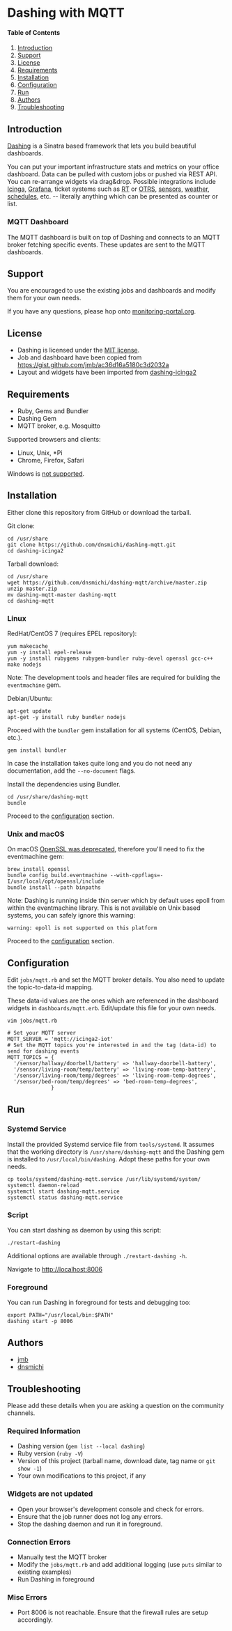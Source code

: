 # Dashing with MQTT

#### Table of Contents

1. [Introduction](#introduction)
2. [Support](#support)
3. [License](#license)
4. [Requirements](#requirements)
4. [Installation](#installation)
5. [Configuration](#configuration)
6. [Run](#run)
7. [Authors](#authors)
8. [Troubleshooting](#troubleshooting)

## Introduction

[Dashing](http://shopify.github.io/dashing/) is a Sinatra based framework
that lets you build beautiful dashboards.

You can put your important infrastructure stats and metrics on your office
dashboard. Data can be pulled with custom jobs or pushed via REST API. You can re-arrange
widgets via drag&drop. Possible integrations include [Icinga](https://www.icinga.com/), [Grafana](https://grafana.com/),
ticket systems such as [RT](https://bestpractical.com/request-tracker/) or [OTRS](https://www.otrs.com),
[sensors](https://shop.netways.de/), [weather](https://github.com/Shopify/dashing/wiki/Additional-Widgets),
[schedules](https://blog.netways.de/2013/06/21/netrp-netways-resource-planner/),
etc. -- literally anything which can be presented as counter or list.

### MQTT Dashboard

The MQTT dashboard is built on top of Dashing and connects to an MQTT broker fetching
specific events. These updates are sent to the MQTT dashboards.

## Support

You are encouraged to use the existing jobs and dashboards and modify them for your own needs.

If you have any questions, please hop onto [monitoring-portal.org](https://monitoring-portal.org).

## License

* Dashing is licensed under the [MIT license](https://github.com/Shopify/dashing/blob/master/MIT-LICENSE).
* Job and dashboard have been copied from https://gist.github.com/jmb/ac36d16a5180c3d2032a
* Layout and widgets have been imported from [dashing-icinga2](https://github.com/icinga/dashing-icinga2)

## Requirements

* Ruby, Gems and Bundler
* Dashing Gem
* MQTT broker, e.g. Mosquitto

Supported browsers and clients:

* Linux, Unix, \*Pi
* Chrome, Firefox, Safari

Windows is [not supported](https://github.com/Icinga/dashing-icinga2/issues/47).

## Installation

Either clone this repository from GitHub or download the tarball.

Git clone:

```
cd /usr/share
git clone https://github.com/dnsmichi/dashing-mqtt.git
cd dashing-icinga2
```

Tarball download:

```
cd /usr/share
wget https://github.com/dnsmichi/dashing-mqtt/archive/master.zip
unzip master.zip
mv dashing-mqtt-master dashing-mqtt
cd dashing-mqtt
```


### Linux

RedHat/CentOS 7 (requires EPEL repository):

```
yum makecache
yum -y install epel-release
yum -y install rubygems rubygem-bundler ruby-devel openssl gcc-c++ make nodejs
```

Note: The development tools and header files are required for building the `eventmachine` gem.

Debian/Ubuntu:

```
apt-get update
apt-get -y install ruby bundler nodejs
```

Proceed with the `bundler` gem installation for all systems (CentOS, Debian, etc.).

```
gem install bundler
```

In case the installation takes quite long and you do not need any documentation,
add the `--no-document` flags.

Install the dependencies using Bundler.

```
cd /usr/share/dashing-mqtt
bundle
```

Proceed to the [configuration](#configuration) section.

### Unix and macOS

On macOS [OpenSSL was deprecated](https://github.com/eventmachine/eventmachine/issues/602),
therefore you'll need to fix the eventmachine gem:

```
brew install openssl
bundle config build.eventmachine --with-cppflags=-I/usr/local/opt/openssl/include
bundle install --path binpaths
```

Note: Dashing is running inside thin server which by default uses epoll from within the eventmachine library.
This is not available on Unix based systems, you can safely ignore this warning:

```
warning: epoll is not supported on this platform
```

Proceed to the [configuration](#configuration) section.


## Configuration

Edit `jobs/mqtt.rb` and set the MQTT broker details. You also need to update the topic-to-data-id
mapping.

These data-id values are the ones which are referenced in the dashboard widgets in
`dashboards/mqtt.erb`. Edit/update this file for your own needs.


```
vim jobs/mqtt.rb

# Set your MQTT server
MQTT_SERVER = 'mqtt://icinga2-iot'
# Set the MQTT topics you're interested in and the tag (data-id) to send for dashing events
MQTT_TOPICS = {
  '/sensor/hallway/doorbell/battery' => 'hallway-doorbell-battery',
  '/sensor/living-room/temp/battery' => 'living-room-temp-battery',
  '/sensor/living-room/temp/degrees' => 'living-room-temp-degrees',
  '/sensor/bed-room/temp/degrees' => 'bed-room-temp-degrees',
              }
```


## Run

### Systemd Service

Install the provided Systemd service file from `tools/systemd`. It assumes
that the working directory is `/usr/share/dashing-mqtt` and the Dashing gem
is installed to `/usr/local/bin/dashing`. Adopt these paths for your own needs.

```
cp tools/systemd/dashing-mqtt.service /usr/lib/systemd/system/
systemctl daemon-reload
systemctl start dashing-mqtt.service
systemctl status dashing-mqtt.service
```


### Script

You can start dashing as daemon by using this script:

```
./restart-dashing
```

Additional options are available through `./restart-dashing -h`.

Navigate to [http://localhost:8006](http://localhost:8006)


### Foreground

You can run Dashing in foreground for tests and debugging too:

```
export PATH="/usr/local/bin:$PATH"
dashing start -p 8006
```

## Authors

* [jmb](https://github.com/jmb)
* [dnsmichi](https://github.com/dnsmichi)

## Troubleshooting

Please add these details when you are asking a question on the community channels.

### Required Information

* Dashing version (`gem list --local dashing`)
* Ruby version (`ruby -V`)
* Version of this project (tarball name, download date, tag name or `git show -1`)
* Your own modifications to this project, if any

### Widgets are not updated

* Open your browser's development console and check for errors.
* Ensure that the job runner does not log any errors.
* Stop the dashing daemon and run it in foreground.

### Connection Errors

* Manually test the MQTT broker
* Modify the `jobs/mqtt.rb` and add additional logging (use `puts` similar to existing examples)
* Run Dashing in foreground

### Misc Errors

* Port 8006 is not reachable. Ensure that the firewall rules are setup accordingly.


